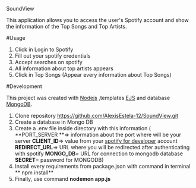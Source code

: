 SoundView

This application allows you to access the user's Spotify account and show the information of the Top Songs and Top Artists.

#Usage
1. Click in Login to Spotify
2. Fill out your spotify credentials
3. Accept searches on spotify
4. All information about top artists appears
5. Click in Top Songs (Appear every information about Top Songs)

#Development

This project was created with [Nodejs](https://github.com/nodejs) ,templates [EJS](https://ejs.co/) and database [MongoDB](https://www.mongodb.com/es).

1. Clone repository  https://github.com/AlexisEstela-12/SoundView.git
2. Create a database in Mongo DB
3. Create a .env file inside directory with this information (
	**PORT_SERVER **=> information about the port where will be your server
	**CLIENT_ID**=> value from your [spotify for developer](https://developer.spotify.com/ ) account
	**REDIRECT_URL**=> URL where you will be redirected after authenticating with spotify 
	**MONGO_DB**= URL for connection to mongodb database
	**SECRET**= password for MONGODB) 
4. Install every requirements from package.json with command in terminal ** npm install**
5. Finally, use command **nodemon app.js**

